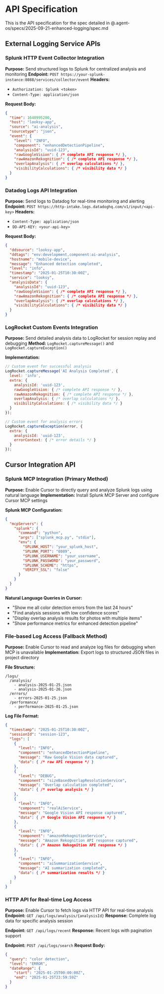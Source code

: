 # API Specification

This is the API specification for the spec detailed in @.agent-os/specs/2025-09-21-enhanced-logging/spec.md

## External Logging Service APIs

### Splunk HTTP Event Collector Integration

**Purpose:** Send structured logs to Splunk for centralized analysis and monitoring
**Endpoint:** `POST https://your-splunk-instance:8088/services/collector/event`
**Headers:** 
- `Authorization: Splunk <token>`
- `Content-Type: application/json`

**Request Body:**
```json
{
  "time": 1640995200,
  "host": "looksy-app",
  "source": "ai-analysis",
  "sourcetype": "json",
  "event": {
    "level": "INFO",
    "component": "enhancedDetectionPipeline",
    "analysisId": "uuid-123",
    "rawGoogleVision": { /* complete API response */ },
    "rawAmazonRekognition": { /* complete API response */ },
    "overlapAnalysis": { /* overlap calculations */ },
    "visibilityCalculations": { /* visibility data */ }
  }
}
```

### Datadog Logs API Integration

**Purpose:** Send logs to Datadog for real-time monitoring and alerting
**Endpoint:** `POST https://http-intake.logs.datadoghq.com/v1/input/<api-key>`
**Headers:**
- `Content-Type: application/json`
- `DD-API-KEY: <your-api-key>`

**Request Body:**
```json
{
  "ddsource": "looksy-app",
  "ddtags": "env:development,component:ai-analysis",
  "hostname": "mobile-device",
  "message": "Enhanced detection completed",
  "level": "info",
  "timestamp": "2025-01-25T10:30:00Z",
  "service": "looksy",
  "analysisData": {
    "analysisId": "uuid-123",
    "rawGoogleVision": { /* complete API response */ },
    "rawAmazonRekognition": { /* complete API response */ },
    "overlapAnalysis": { /* overlap calculations */ },
    "visibilityCalculations": { /* visibility data */ }
  }
}
```

### LogRocket Custom Events Integration

**Purpose:** Send detailed analysis data to LogRocket for session replay and debugging
**Method:** `LogRocket.captureMessage()` and `LogRocket.captureException()`

**Implementation:**
```javascript
// Custom event for successful analysis
LogRocket.captureMessage('AI Analysis Completed', {
  level: 'info',
  extra: {
    analysisId: 'uuid-123',
    rawGoogleVision: { /* complete API response */ },
    rawAmazonRekognition: { /* complete API response */ },
    overlapAnalysis: { /* overlap calculations */ },
    visibilityCalculations: { /* visibility data */ }
  }
});

// Custom event for analysis errors
LogRocket.captureException(error, {
  extra: {
    analysisId: 'uuid-123',
    errorContext: { /* error details */ }
  }
});
```

## Cursor Integration API

### Splunk MCP Integration (Primary Method)

**Purpose:** Enable Cursor to directly query and analyze Splunk logs using natural language
**Implementation:** Install Splunk MCP Server and configure Cursor MCP settings

**Splunk MCP Configuration:**
```json
{
  "mcpServers": {
    "splunk": {
      "command": "python",
      "args": ["splunk_mcp.py", "stdio"],
      "env": {
        "SPLUNK_HOST": "your_splunk_host",
        "SPLUNK_PORT": "8089",
        "SPLUNK_USERNAME": "your_username",
        "SPLUNK_PASSWORD": "your_password",
        "SPLUNK_SCHEME": "https",
        "VERIFY_SSL": "false"
      }
    }
  }
}
```

**Natural Language Queries in Cursor:**
- "Show me all color detection errors from the last 24 hours"
- "Find analysis sessions with low confidence scores"
- "Display overlap analysis results for photos with multiple items"
- "Show performance metrics for enhanced detection pipeline"

### File-based Log Access (Fallback Method)

**Purpose:** Enable Cursor to read and analyze log files for debugging when MCP is unavailable
**Implementation:** Export logs to structured JSON files in project directory

**File Structure:**
```
/logs/
  /analysis/
    - analysis-2025-01-25.json
    - analysis-2025-01-26.json
  /errors/
    - errors-2025-01-25.json
  /performance/
    - performance-2025-01-25.json
```

**Log File Format:**
```json
{
  "timestamp": "2025-01-25T10:30:00Z",
  "sessionId": "session-123",
  "logs": [
    {
      "level": "INFO",
      "component": "enhancedDetectionPipeline",
      "message": "Raw Google Vision data captured",
      "data": { /* raw API response */ }
    },
    {
      "level": "DEBUG",
      "component": "sizeBasedOverlapResolutionService",
      "message": "Overlap calculation completed",
      "data": { /* overlap analysis */ }
    },
    {
      "level": "INFO",
      "component": "realAiService",
      "message": "Google Vision API response captured",
      "data": { /* Google Vision API response */ }
    },
    {
      "level": "INFO",
      "component": "amazonRekognitionService",
      "message": "Amazon Rekognition API response captured",
      "data": { /* Amazon Rekognition API response */ }
    },
    {
      "level": "INFO",
      "component": "aiSummarizationService",
      "message": "AI summarization completed",
      "data": { /* summarization results */ }
    }
  ]
}
```

### HTTP API for Real-time Log Access

**Purpose:** Enable Cursor to fetch logs via HTTP API for real-time analysis
**Endpoint:** `GET /api/logs/analysis/{analysisId}`
**Response:** Complete log data for specific analysis session

**Endpoint:** `GET /api/logs/recent`
**Response:** Recent logs with pagination support

**Endpoint:** `POST /api/logs/search`
**Request Body:**
```json
{
  "query": "color detection",
  "level": "ERROR",
  "dateRange": {
    "start": "2025-01-25T00:00:00Z",
    "end": "2025-01-25T23:59:59Z"
  }
}
```
